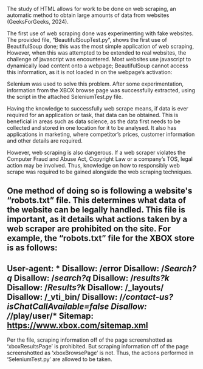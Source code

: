 The study of HTML allows for work to be done on web scraping, an automatic method to obtain large amounts of data from websites (GeeksForGeeks, 2024). 

The first use of web scraping done was experimenting with fake websites. The provided file, “BeautifulSoupTest.py”, shows the first use of BeautifulSoup done; this was the most simple application of web scraping, 
However, when this was attempted to be extended to real websites, the challenge of javascript was encountered. Most websites use javascript to dynamically load content onto a webpage; BeautifulSoup cannot access this information, as it is not loaded in on the webpage’s activation:  

Selenium was used to solve this problem. After some experimentation, information from the XBOX browse page was successfully extracted, using the script in the attached SeleniumTest.py file. 

Having the knowledge to successfully web scrape means, if data is ever required for an application or task, that data can be obtained. This is beneficial in areas such as data science, as the data first needs to be collected and stored in one location for it to be analysed. It also has applications in marketing, where competitor’s prices, customer information and other details are required. 

However, web scraping is also dangerous. If a web scraper violates the Computer Fraud and Abuse Act, Copyright Law or a company’s TOS, legal action may be involved. Thus, knowledge on how to responsibly web scrape was required to be gained alongside the web scraping techniques. 

One method of doing so is following a website's “robots.txt” file. This determines what data of the website can be legally handled. This file is important, as it details what actions taken by a web scraper are prohibited on the site. 
For example, the “robots.txt” file for the XBOX store is as follows:
---
User-agent: *
Disallow: /error
Disallow: /*Search?q*
Disallow: /*search?q*
Disallow: /*results?k*
Disallow: /*Results?k*
Disallow: /_layouts/
Disallow: /_vti_bin/
Disallow: /*/contact-us?isChatCallAvailable=false
Disallow: /*/play/user/*
Sitemap: https://www.xbox.com/sitemap.xml
---
Per the file, scraping information off of the page screenshotted as ‘xboxResultsPage’ is prohibited. But scraping information off of the page screenshotted as ‘xboxBrowsePage’ is not. Thus, the actions performed in ‘SeleniumTest.py’ are allowed to be taken. 
